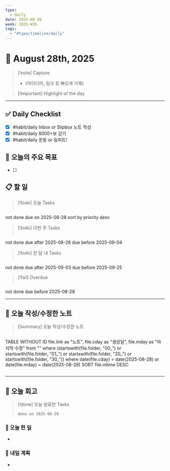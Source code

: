 ```yaml
---
type:
  - daily
date: 2025-08-28
week: 2025-W35
tags:
  - "#type/timeline/daily"
---
```


# 📅 August 28th, 2025

> [!note]  Capture  
> - (아이디어, 링크 등 빠르게 기록)

> [!important]  Highlight of the day  
> 

---

## ✅ Daily Checklist

- [x] #habit/daily Inbox or Slipbox 노트 작성
- [x] #habit/daily 8000+보 걷기
- [x] #habit/daily 운동 or 링피트!

## **🎯 오늘의 주요 목표**
- [ ] 


## 📋 할 일

> [!todo] 오늘 Tasks
> ```tasks
not done
due on 2025-08-28
sort by priority desc

> [!todo] 이번 주 Tasks
> ```tasks
not done
due after 2025-08-28
due before 2025-09-04

> [!todo] 한 달 내 Tasks
> ```tasks
not done
due after 2025-09-03
due before 2025-09-25

> [!fail] Overdue
> ```tasks
not done
due before 2025-08-28

---

## 📁 오늘 작성/수정한 노트

> [!summary] 오늘 작성/수정한 노트
> ```dataview
TABLE WITHOUT ID file.link as "노트", file.cday as "생성일", file.mday as "마지막 수정"
from ""
where (startswith(file.folder, "00_") or startswith(file.folder, "01_") or startswith(file.folder, "20_") or startswith(file.folder, "30_"))
where date(file.cday) = date(2025-08-28) or date(file.mday) = date(2025-08-28)
SORT file.mtime DESC
>```


---

## 📝 오늘 회고

> [!done] 오늘 완료한 Tasks
> ```tasks
> done on 2025-08-28
> ```

### 🎯 오늘 한 일 
- 

### 🔮 **내일 계획**
- 
